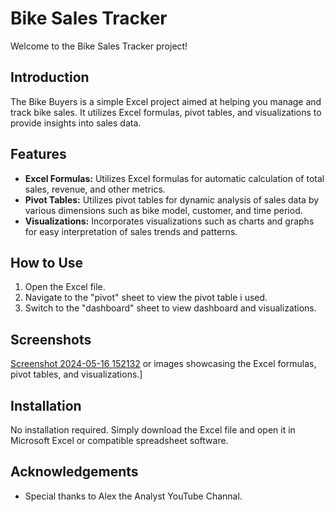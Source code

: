 # Bike Sales Tracker

Welcome to the Bike Sales Tracker project!

## Introduction
The Bike Buyers is a simple Excel project aimed at helping you manage and track bike sales. It utilizes Excel formulas, pivot tables, and visualizations to provide insights into sales data.

## Features
- **Excel Formulas:** Utilizes Excel formulas for automatic calculation of total sales, revenue, and other metrics.
- **Pivot Tables:** Utilizes pivot tables for dynamic analysis of sales data by various dimensions such as bike model, customer, and time period.
- **Visualizations:** Incorporates visualizations such as charts and graphs for easy interpretation of sales trends and patterns.

## How to Use
1. Open the Excel file.
2. Navigate to the "pivot" sheet to view the pivot table i used.
3. Switch to the "dashboard" sheet to view dashboard and visualizations.

## Screenshots
[Screenshot 2024-05-16 152132](https://github.com/Deepak-28/Excel-Project/assets/68704393/6a8ef3e8-0884-488a-8d67-2846a2af730a)
or images showcasing the Excel formulas, pivot tables, and visualizations.]

## Installation
No installation required. Simply download the Excel file and open it in Microsoft Excel or compatible spreadsheet software.

## Acknowledgements
- Special thanks to Alex the Analyst YouTube Channal.
